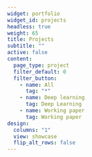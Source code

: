 ```yaml
---
widget: portfolio
widget_id: projects
headless: true
weight: 65
title: Projects
subtitle: ""
active: false
content:
  page_type: project
  filter_default: 0
  filter_button:
    - name: All
      tag: "*"
    - name: Deep learning
      tag: Deep Learning
    - name: Working paper
      tag: Working paper
design:
  columns: "1"
  view: showcase
  flip_alt_rows: false
---
```

